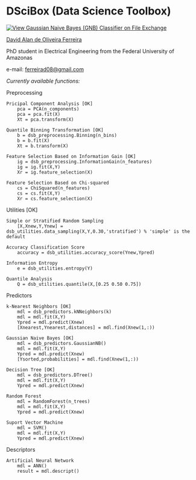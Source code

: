 # DSciBox (Data Science Toolbox)

[![View Gaussian Naive Bayes (GNB) Classifier on File Exchange](https://www.mathworks.com/matlabcentral/images/matlab-file-exchange.svg)](https://www.mathworks.com/matlabcentral/fileexchange/76355-gaussian-naive-bayes-gnb-classifier)

[David Alan de Oliveira Ferreira](http://lattes.cnpq.br/3863655668683045)

PhD student in Electrical Engineering from the Federal University of Amazonas

e-mail: ferreirad08@gmail.com


*Currently available functions:*

Preprocessing
        
    Pricipal Component Analysis [OK]
        pca = PCA(n_components)
        pca = pca.fit(X)
        Xt = pca.transform(X)
    
    Quantile Binning Transformation [OK]
        b = dsb_preprocessing.Binning(n_bins)
        b = b.fit(X)
        Xt = b.transform(X)
    
    Feature Selection Based on Information Gain [OK]
        ig = dsb_preprocessing.InformationGain(n_features)
        ig = ig.fit(X,Y)
        Xr = ig.feature_selection(X)
    
    Feature Selection Based on Chi-squared
        cs = ChiSquared(n_features)
        cs = cs.fit(X,Y)
        Xr = cs.feature_selection(X)

Utilities [OK]

    Simple or Stratified Random Sampling
        [X,Xnew,Y,Ynew] = dsb_utilities.data_sampling(X,Y,0.30,'stratified') % 'simple' is the default
    
    Accuracy Classification Score
        accuracy = dsb_utilities.accuracy_score(Ynew,Ypred)

    Information Entropy
        e = dsb_utilities.entropy(Y)

    Quantile Analysis
        Q = dsb_utilities.quantile(X,[0.25 0.50 0.75])
        
Predictors

    k-Nearest Neighbors [OK]
        mdl = dsb_predictors.kNNeighbors(k)
        mdl = mdl.fit(X,Y)
        Ypred = mdl.predict(Xnew)
        [Xnearest,Ynearest,distances] = mdl.find(Xnew(1,:))

    Gaussian Naive Bayes [OK]
        mdl = dsb_predictors.GaussianNB()
        mdl = mdl.fit(X,Y)
        Ypred = mdl.predict(Xnew)
        [Ysorted,probabilities] = mdl.find(Xnew(1,:))

    Decision Tree [OK]
        mdl = dsb_predictors.DTree()
        mdl = mdl.fit(X,Y)
        Ypred = mdl.predict(Xnew)

    Random Forest
        mdl = RandomForest(n_trees)
        mdl = mdl.fit(X,Y)
        Ypred = mdl.predict(Xnew)

    Suport Vector Machine
        mdl = SVM()
        mdl = mdl.fit(X,Y)
        Ypred = mdl.predict(Xnew)

Descriptors

    Artificial Neural Network
        mdl = ANN()
        result = mdl.descript()
